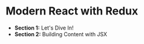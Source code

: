 # Modern React with Redux

- **Section 1:** Let's Dive In!
- **Section 2:** Building Content with JSX
